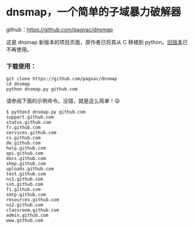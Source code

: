 # dnsmap，一个简单的子域暴力破解器

github：https://github.com/pagvac/dnsmap

这是 dnsmap 新版本的项目页面，原作者已将其从 C 移植到 python。[旧版本](https://github.com/resurrecting-open-source-projects/dnsmap)已不再使用。

### 下载使用：

```
git clone https://github.com/pagvac/dnsmap
cd dnsmap
python dnsmap.py github.com
```

请参阅下面的示例命令。没错，就是这么简单！😜

```
$ python3 dnsmap.py github.com
support.github.com
status.github.com
fr.github.com
services.github.com
cs.github.com
de.github.com
help.github.com
api.github.com
docs.github.com
shop.github.com
uploads.github.com
test.github.com
ns1.github.com
ssh.github.com
fi.github.com
smtp.github.com
resources.github.com
ns2.github.com
classroom.github.com
admin.github.com
www.github.com
```
